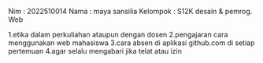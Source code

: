 Nim : 2022510014
Nama : maya sansilia
Kelompok : S12K desain & pemrog. Web

1.etika dalam perkuliahan ataupun dengan dosen
2.pengajaran cara menggunakan web mahasiswa
3.cara absen di aplikasi github.com di setiap pertemuan
4.agar selalu mengabari jika telat atau izin
